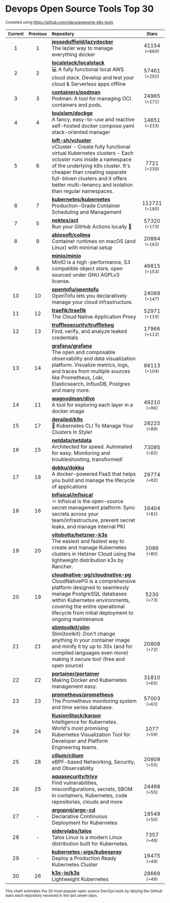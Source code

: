 # Devops Open Source Tools Top 30
<sup>Compiled using https://github.com/vilaca/awesome-k8s-tools</sup>
<div align="center">

|<sub>Current</sub>|<sub>Previous</sub>|<sub>Repository</sub>|<sub>Stars</sub>|
|:---:|:---:|:---|:---:|
|1|1|[**jesseduffield/lazydocker**](https://github.com/jesseduffield/lazydocker)<br/>The lazier way to manage everything docker|41154 <sup>(+660)</sup>|
|2|2|[**localstack/localstack**](https://github.com/localstack/localstack)<br/>💻 A fully functional local AWS cloud stack. Develop and test your cloud & Serverless apps offline|57461 <sup>(+292)</sup>|
|3|3|[**containers/podman**](https://github.com/containers/podman)<br/>Podman: A tool for managing OCI containers and pods.|24965 <sup>(+271)</sup>|
|4|4|[**louislam/dockge**](https://github.com/louislam/dockge)<br/>A fancy, easy-to-use and reactive self-hosted docker compose.yaml stack-oriented manager|14651 <sup>(+233)</sup>|
|5|6|[**loft-sh/vcluster**](https://github.com/loft-sh/vcluster)<br/>vCluster - Create fully functional virtual Kubernetes clusters - Each vcluster runs inside a namespace of the underlying k8s cluster. It's cheaper than creating separate full-blown clusters and it offers better multi-tenancy and isolation than regular namespaces.|7721 <sup>(+230)</sup>|
|6|7|[**kubernetes/kubernetes**](https://github.com/kubernetes/kubernetes)<br/>Production-Grade Container Scheduling and Management|112721 <sup>(+180)</sup>|
|7|5|[**nektos/act**](https://github.com/nektos/act)<br/>Run your GitHub Actions locally 🚀|57320 <sup>(+173)</sup>|
|8|9|[**abiosoft/colima**](https://github.com/abiosoft/colima)<br/>Container runtimes on macOS (and Linux) with minimal setup|20884 <sup>(+162)</sup>|
|9|8|[**minio/minio**](https://github.com/minio/minio)<br/>MinIO is a high-performance, S3 compatible object store, open sourced under GNU AGPLv3 license.|49815 <sup>(+153)</sup>|
|10|10|[**opentofu/opentofu**](https://github.com/opentofu/opentofu)<br/>OpenTofu lets you declaratively manage your cloud infrastructure.|24068 <sup>(+147)</sup>|
|11|12|[**traefik/traefik**](https://github.com/traefik/traefik)<br/>The Cloud Native Application Proxy|52971 <sup>(+115)</sup>|
|12|13|[**trufflesecurity/trufflehog**](https://github.com/trufflesecurity/trufflehog)<br/>Find, verify, and analyze leaked credentials|17966 <sup>(+112)</sup>|
|13|14|[**grafana/grafana**](https://github.com/grafana/grafana)<br/>The open and composable observability and data visualization platform. Visualize metrics, logs, and traces from multiple sources like Prometheus, Loki, Elasticsearch, InfluxDB, Postgres and many more. |66113 <sup>(+104)</sup>|
|14|11|[**wagoodman/dive**](https://github.com/wagoodman/dive)<br/>A tool for exploring each layer in a docker image|49210 <sup>(+96)</sup>|
|15|17|[**derailed/k9s**](https://github.com/derailed/k9s)<br/>🐶 Kubernetes CLI To Manage Your Clusters In Style!|28225 <sup>(+89)</sup>|
|16|15|[**netdata/netdata**](https://github.com/netdata/netdata)<br/>Architected for speed. Automated for easy. Monitoring and troubleshooting, transformed!|73095 <sup>(+82)</sup>|
|17|18|[**dokku/dokku**](https://github.com/dokku/dokku)<br/>A docker-powered PaaS that helps you build and manage the lifecycle of applications|29774 <sup>(+82)</sup>|
|18|16|[**Infisical/infisical**](https://github.com/Infisical/infisical)<br/>♾ Infisical is the open-source secret management platform: Sync secrets across your team/infrastructure, prevent secret leaks, and manage internal PKI|16404 <sup>(+81)</sup>|
|19|20|[**vitobotta/hetzner-k3s**](https://github.com/vitobotta/hetzner-k3s)<br/>The easiest and fastest way to create and manage Kubernetes clusters in Hetzner Cloud using the lightweight distribution k3s by Rancher.|2096 <sup>(+80)</sup>|
|20|19|[**cloudnative-pg/cloudnative-pg**](https://github.com/cloudnative-pg/cloudnative-pg)<br/>CloudNativePG is a comprehensive platform designed to seamlessly manage PostgreSQL databases within Kubernetes environments, covering the entire operational lifecycle from initial deployment to ongoing maintenance|5230 <sup>(+73)</sup>|
|21|21|[**slimtoolkit/slim**](https://github.com/slimtoolkit/slim)<br/>Slim(toolkit): Don't change anything in your container image and minify it by up to 30x (and for compiled languages even more) making it secure too! (free and open source)|20808 <sup>(+72)</sup>|
|22|22|[**portainer/portainer**](https://github.com/portainer/portainer)<br/>Making Docker and Kubernetes management easy.|31810 <sup>(+65)</sup>|
|23|23|[**prometheus/prometheus**](https://github.com/prometheus/prometheus)<br/>The Prometheus monitoring system and time series database.|57003 <sup>(+63)</sup>|
|24|24|[**KusionStack/karpor**](https://github.com/KusionStack/karpor)<br/>Intelligence for Kubernetes. World's most promising Kubernetes Visualization Tool for Developer and Platform Engineering teams. |1077 <sup>(+59)</sup>|
|25|28|[**cilium/cilium**](https://github.com/cilium/cilium)<br/>eBPF-based Networking, Security, and Observability|20809 <sup>(+55)</sup>|
|26|25|[**aquasecurity/trivy**](https://github.com/aquasecurity/trivy)<br/>Find vulnerabilities, misconfigurations, secrets, SBOM in containers, Kubernetes, code repositories, clouds and more|24498 <sup>(+55)</sup>|
|27|-|[**argoproj/argo-cd**](https://github.com/argoproj/argo-cd)<br/>Declarative Continuous Deployment for Kubernetes|18549 <sup>(+50)</sup>|
|28|-|[**siderolabs/talos**](https://github.com/siderolabs/talos)<br/>Talos Linux is a modern Linux distribution built for Kubernetes.|7357 <sup>(+49)</sup>|
|29|-|[**kubernetes-sigs/kubespray**](https://github.com/kubernetes-sigs/kubespray)<br/>Deploy a Production Ready Kubernetes Cluster|16475 <sup>(+49)</sup>|
|30|26|[**k3s-io/k3s**](https://github.com/k3s-io/k3s)<br/>Lightweight Kubernetes|28669 <sup>(+49)</sup>|


</div>

<sub>This chart estimates the 30 most popular open source DevOps tools by tallying the GitHub stars each repository received in the last seven days.</sub>
